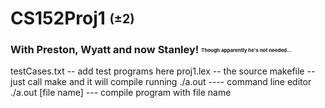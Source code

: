 # CS152Proj1 <sub><sup>(±2)</sub></sup>
### With Preston, Wyatt and now Stanley! <sub><sup><sub><sup> Though apparently he's not needed... </sub></sup></sub></sup>

testCases.txt -- add test programs here
proj1.lex -- the source
makefile -- just call make and it will compile
running
  ./a.out ---- command line editor
  ./a.out [file name] --- compile program with file name
